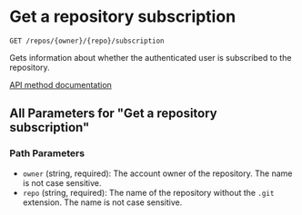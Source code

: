 # Get a repository subscription

`GET /repos/{owner}/{repo}/subscription`

Gets information about whether the authenticated user is subscribed to the repository.

[API method documentation](https://docs.github.com/rest/activity/watching#get-a-repository-subscription)

## All Parameters for "Get a repository subscription"

### Path Parameters

- `owner` (string, required): The account owner of the repository. The name is not case sensitive.
- `repo` (string, required): The name of the repository without the `.git` extension. The name is not case sensitive.